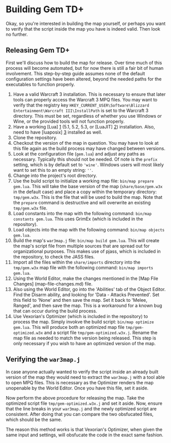 # Building Gem TD+

Okay, so you're interested in building the map yourself, or perhaps you want
to verify that the script inside the map you have is indeed valid. Then look
no further.

## Releasing Gem TD+

First we'll discuss how to build the map for release. Over time much of this
process will become automated, but for now there is still a fair bit of human
involvement. This step-by-step guide assumes none of the default
configuration settings have been altered, beyond the needed paths for the
executables to function properly.

01. Have a valid Warcraft 3 installation. This is necessary to ensure that
    later tools can properly access the Warcraft 3 MPQ files. You may want to
    verify that the registry key `HKEY_CURRENT_USER\Software\Blizzard
    Entertainment\Warcraft III\InstallPath` is set to the Warcraft 3
    directory. This must be set, regardless of whether you use Windows or
    Wine, or the provided tools will not function properly.
02. Have a working [Lua] [1] (5.1, 5.2, 5.3, or [LuaJIT] [2]) installation.
    Also, need to have [luaposix] [3] installed as well.
03. Clone the repository.
04. Checkout the version of the map in question. You may have to look at this
    file again as the build process may have changed between versions.
05. Look at the configuration file (`gem.lua`) and adjust any paths as
    necessary. Typically this should not be needed. Of note is the `prefix`
    setting, which is by default set to `'wine'`. Windows users will most
    likely want to set this to an empty string: `''`.
06. Change into the project's root directory.
07. Use the build script to initialize a working map file: `bin/map prepare
    gem.lua`. This will take the base version of the map
    (`share/base/gem.w3x` in the default case) and place a copy within the
    temporary directory: `tmp/gem.w3x`. This is the file that will be used to
    build the map. Note that the `prepare` command is destructive and will
    overwrite an existing `tmp/gem.w3x` file.
08. Load constants into the map with the following command: `bin/map constants
    gem.lua`. This uses GrimEx (which is included in the repository).
09. Load objects into the map with the following command: `bin/map objects
    gem.lua`.
10. Build the map's `war3map.j` file: `bin/map build gem.lua`. This will
    create the map's script file from multiple sources that are spread out for
    organizational purposes. This makes use of pjass, which is included in the
    repository, to check the JASS files.
11. Import all the files within the `share/imports` directory into the
    `tmp/gem.w3x` map file with the following command: `bin/map imports
    gem.lua`.
12. Using the World Editor, make the changes mentioned in the [Map File
    Changes] (map-file-changes.md) file.
13. Also using the World Editor, go into the 'Abilities' tab of the Object
    Editor. Find the Disarm ability, and looking for 'Data - Attacks
    Prevented'. Set this field to 'None' and then save the map. Set it back to
    'Melee, Ranged', and then save the map. This is a workaround for a known
    bug that can occur during the build process.
14. Use Vexorian's Optimizer (which is included in the repository) to process
    the map. Simply invokve the build script: `bin/map optimize gem.lua`.
    This will produce both an optimized map file `tmp/gem-optimized.w3x` and
    a script file `tmp/gem-optimized.w3x.j`. Rename the map file as needed to
    match the version being released. This step is only necessary if you wish
    to have an optimized version of the map.

## Verifying the `war3map.j`

In case anyone actually wanted to verify the script inside an already built
version of the map they would need to extract the `war3map.j` with a tool able
to open MPQ files. This is necessary as the Optimizer renders the map
unopenable by the World Editor. Once you have this file, set it aside.

Now perform the above procedure for releasing the map. Take the optimized script file `tmp/gem-optimized.w3x.j` and set it aside. Now, ensure that the line breaks in your `war3map.j` and the newly optimized script are consistent.
After doing that you can compare the two obsfucated files, which should be the
same.

The reason this method works is that Vexorian's Optimizer, when given the same
input and settings, will obsfucate the code in the exact same fashion.

[1]: https://www.lua.org
[2]: http://luajit.org
[3]: https://github.com/luaposix/luaposix

